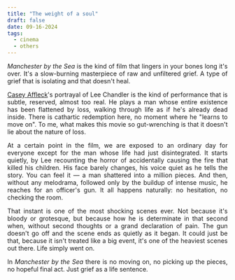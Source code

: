 ```yaml
---
title: "The weight of a soul"
draft: false
date: 09-16-2024
tags:
  - cinema
  - others
---
```

<p style="text-align:justify;"><i>Manchester by the Sea</i> is the kind of film that lingers in your bones long it's over. It's a slow-burning masterpiece of raw and unfiltered grief. A type of grief that is isolating and that doesn't heal.</p>

<p style="text-align:justify;"><a href="https://en.wikipedia.org/wiki/Casey_Affleck">Casey Affleck</a>'s portrayal of Lee Chandler is the kind of performance that is subtle, reserved, almost too real. He plays a man whose entire existence has been flattened by loss, walking through life as if he's already dead inside. There is cathartic redemption here, no moment where he "learns to move on". To me, what makes this movie so gut-wrenching is that it doesn't lie about the nature of loss.</p>

<p style="text-align:justify;">At a certain point in the film, we are exposed to an ordinary day for everyone except for the man whose life had just disintegrated. It starts quietly, by Lee recounting the horror of accidentally causing the fire that killed his children. His face barely changes, his voice quiet as he tells the story. You can feel it — a man shattered into a million pieces. And then, without any melodrama, followed only by the buildup of intense music, he reaches for an officer's gun. It all happens naturally: no hesitation, no checking the room.</p>

<p style="text-align:justify;">That instant is one of the most shocking scenes ever. Not because it's bloody or grotesque, but because how he is determinate in that second when, without second thoughts or a grand declaration of pain. The gun doesn't go off and the scene ends as quietly as it began. It could just be that, because it isn't treated like a big event, it's one of the heaviest scenes out there. Life simply went on. </p>

<p style="text-align:justify;">In <i>Manchester by the Sea</i> there is no moving on, no picking up the pieces, no hopeful final act. Just grief as a life sentence.</p>
